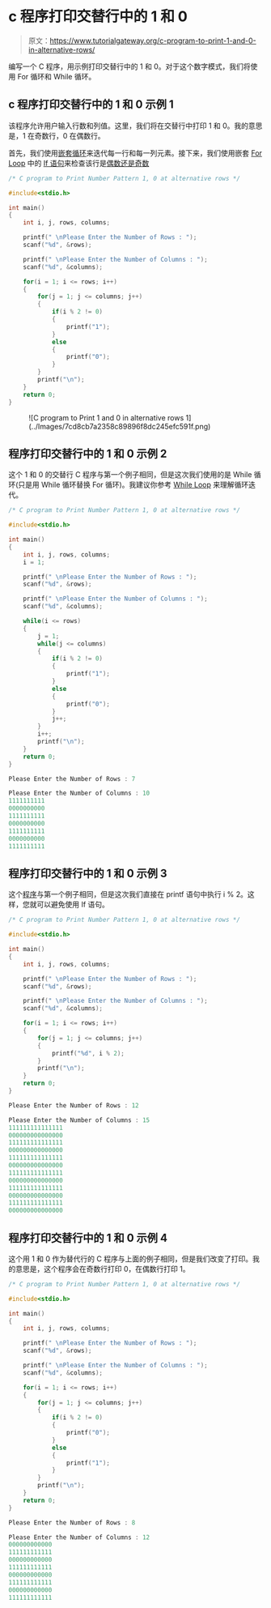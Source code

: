 # c 程序打印交替行中的 1 和 0

> 原文：<https://www.tutorialgateway.org/c-program-to-print-1-and-0-in-alternative-rows/>

编写一个 C 程序，用示例打印交替行中的 1 和 0。对于这个数字模式，我们将使用 For 循环和 While 循环。

## c 程序打印交替行中的 1 和 0 示例 1

该程序允许用户输入行数和列值。这里，我们将在交替行中打印 1 和 0。我的意思是，1 在奇数行，0 在偶数行。

首先，我们使用[嵌套循环](https://www.tutorialgateway.org/for-loop-in-c-programming/)来迭代每一行和每一列元素。接下来，我们使用嵌套 [For Loop](https://www.tutorialgateway.org/for-loop-in-c-programming/) 中的 [If 语句](https://www.tutorialgateway.org/if-statement-in-c/)来检查该行是[偶数还是奇数](https://www.tutorialgateway.org/c-program-for-even-or-odd/)

```c
/* C program to Print Number Pattern 1, 0 at alternative rows */

#include<stdio.h>

int main()
{
    int i, j, rows, columns;

    printf(" \nPlease Enter the Number of Rows : ");
    scanf("%d", &rows);

    printf(" \nPlease Enter the Number of Columns : ");
    scanf("%d", &columns);

    for(i = 1; i <= rows; i++)
    {
    	for(j = 1; j <= columns; j++)
		{
			if(i % 2 != 0)
			{
				printf("1");
			}
			else
			{
				printf("0");
			}       	
        }
        printf("\n");
    }
    return 0;
}
```

<figure class="wp-block-image size-large">![C program to Print 1 and 0 in alternative rows 1](../Images/7cd8cb7a2358c89896f8dc245efc591f.png)</figure>

## 程序打印交替行中的 1 和 0 示例 2

这个 1 和 0 的交替行 C 程序与第一个例子相同，但是这次我们使用的是 While 循环(只是用 While 循环替换 For 循环)。我建议你参考 [While Loop](https://www.tutorialgateway.org/while-loop-in-c/) 来理解循环迭代。

```c
/* C program to Print Number Pattern 1, 0 at alternative rows */

#include<stdio.h>

int main()
{
    int i, j, rows, columns;
    i = 1;

    printf(" \nPlease Enter the Number of Rows : ");
    scanf("%d", &rows);

    printf(" \nPlease Enter the Number of Columns : ");
    scanf("%d", &columns);

    while(i <= rows)
    {
    	j = 1;
    	while(j <= columns)
		{
			if(i % 2 != 0)
			{
				printf("1");
			}
			else
			{
				printf("0");
			}
			j++;       	
        }
        i++;
        printf("\n");
    }
    return 0;
}
```

```c
Please Enter the Number of Rows : 7

Please Enter the Number of Columns : 10
1111111111
0000000000
1111111111
0000000000
1111111111
0000000000
1111111111
```

## 程序打印交替行中的 1 和 0 示例 3

这个[程序](https://www.tutorialgateway.org/c-programming-examples/)与第一个例子相同，但是这次我们直接在 printf 语句中执行 i % 2。这样，您就可以避免使用 If 语句。

```c
/* C program to Print Number Pattern 1, 0 at alternative rows */

#include<stdio.h>

int main()
{
    int i, j, rows, columns;

    printf(" \nPlease Enter the Number of Rows : ");
    scanf("%d", &rows);

    printf(" \nPlease Enter the Number of Columns : ");
    scanf("%d", &columns);

    for(i = 1; i <= rows; i++)
    {
    	for(j = 1; j <= columns; j++)
		{
			printf("%d", i % 2);    	
        }
        printf("\n");
    }
    return 0;
}
```

```c
Please Enter the Number of Rows : 12

Please Enter the Number of Columns : 15
111111111111111
000000000000000
111111111111111
000000000000000
111111111111111
000000000000000
111111111111111
000000000000000
111111111111111
000000000000000
111111111111111
000000000000000
```

## 程序打印交替行中的 1 和 0 示例 4

这个用 1 和 0 作为替代行的 C 程序与上面的例子相同，但是我们改变了打印。我的意思是，这个程序会在奇数行打印 0，在偶数行打印 1。

```c
/* C program to Print Number Pattern 1, 0 at alternative rows */

#include<stdio.h>

int main()
{
    int i, j, rows, columns;

    printf(" \nPlease Enter the Number of Rows : ");
    scanf("%d", &rows);

    printf(" \nPlease Enter the Number of Columns : ");
    scanf("%d", &columns);

    for(i = 1; i <= rows; i++)
    {
    	for(j = 1; j <= columns; j++)
		{
			if(i % 2 != 0)
			{
				printf("0");
			}
			else
			{
				printf("1");
			}       	
        }
        printf("\n");
    }
    return 0;
}
```

```c
Please Enter the Number of Rows : 8

Please Enter the Number of Columns : 12
000000000000
111111111111
000000000000
111111111111
000000000000
111111111111
000000000000
111111111111
```